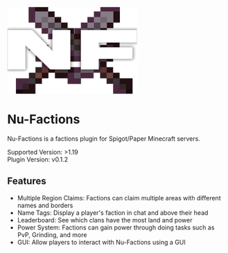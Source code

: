 <img src="./assets/Icon.png" alt="Icon" width="300" height="200" />

# Nu-Factions

Nu-Factions is a factions plugin for Spigot/Paper Minecraft servers.

Supported Version: >1.19
<br />
Plugin Version: v0.1.2

## Features

- Multiple Region Claims: Factions can claim multiple areas with different names and borders
- Name Tags: Display a player's faction in chat and above their head
- Leaderboard: See which clans have the most land and power
- Power System: Factions can gain power through doing tasks such as PvP, Grinding, and more
- GUI: Allow players to interact with Nu-Factions using a GUI
